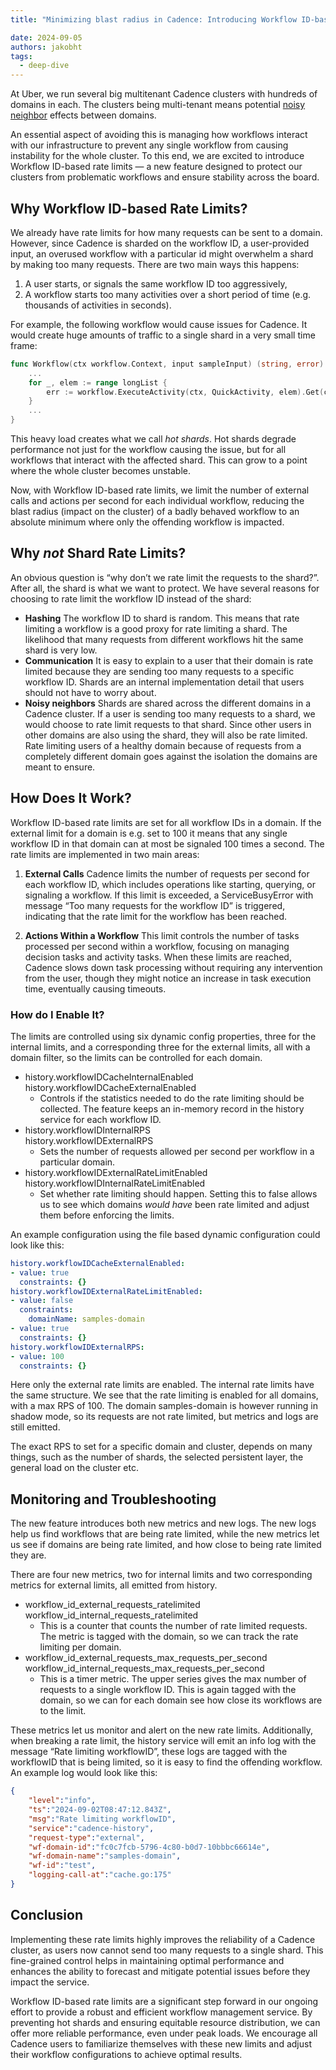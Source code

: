 ```yaml
---
title: "Minimizing blast radius in Cadence: Introducing Workflow ID-based Rate Limits"

date: 2024-09-05
authors: jakobht
tags:
  - deep-dive
---
```


At Uber, we run several big multitenant Cadence clusters with hundreds of domains in each. The clusters being multi-tenant means potential [noisy neighbor](https://en.wikipedia.org/wiki/Cloud_computing_issues#Performance_interference_and_noisy_neighbors) effects between domains.

An essential aspect of avoiding this is managing how workflows interact with our infrastructure to prevent any single workflow from causing instability for the whole cluster. To this end, we are excited to introduce Workflow ID-based rate limits — a new feature designed to protect our clusters from problematic workflows and ensure stability across the board.

## Why Workflow ID-based Rate Limits?
We already have rate limits for how many requests can be sent to a domain. However, since Cadence is sharded on the workflow ID, a user-provided input, an overused workflow with a particular id might overwhelm a shard by making too many requests. There are two main ways this happens:

1. A user starts, or signals the same workflow ID too aggressively,
2. A workflow starts too many activities over a short period of time (e.g. thousands of activities in seconds).

<!-- truncate -->

For example, the following workflow would cause issues for Cadence. It would create huge amounts of traffic to a single shard in a very small time frame:

```go
func Workflow(ctx workflow.Context, input sampleInput) (string, error) {
	...
	for _, elem := range longList {
		err := workflow.ExecuteActivity(ctx, QuickActivity, elem).Get(ctx, nil)
	}
	...
}
```

This heavy load creates what we call _hot shards_. Hot shards degrade performance not just for the workflow causing the issue, but for all workflows that interact with the affected shard. This can grow to a point where the whole cluster becomes unstable.

Now, with Workflow ID-based rate limits, we limit the number of external calls and actions per second for each individual workflow, reducing the blast radius (impact on the cluster) of a badly behaved workflow to an absolute minimum where only the offending workflow is impacted.

## Why _not_ Shard Rate Limits?

An obvious question is “why don’t we rate limit the requests to the shard?”. After all, the shard is what we want to protect. We have several reasons for choosing to rate limit the workflow ID instead of the shard:

- __Hashing__ The workflow ID to shard is random. This means that rate limiting a workflow is a good proxy for rate limiting a shard. The likelihood that many requests from different workflows hit the same shard is very low.
- __Communication__ It is easy to explain to a user that their domain is rate limited because they are sending too many requests to a specific workflow ID. Shards are an internal implementation detail that users should not have to worry about.
- __Noisy neighbors__ Shards are shared across the different domains in a Cadence cluster. If a user is sending too many requests to a shard, we would choose to rate limit requests to that shard. Since other users in other domains are also using the shard, they will also be rate limited.
Rate limiting users of a healthy domain because of requests from a completely different domain goes against the isolation the domains are meant to ensure.

## How Does It Work?
Workflow ID-based rate limits are set for all workflow IDs in a domain. If the external limit for a domain is e.g. set to 100 it means that any single workflow ID in that domain can at most be signaled 100 times a second. The rate limits are implemented in two main areas:

1. __External Calls__ Cadence limits the number of requests per second for each workflow ID, which includes operations like starting, querying, or signaling a workflow. If this limit is exceeded, a ServiceBusyError with message “Too many requests for the workflow ID” is triggered, indicating that the rate limit for the workflow has been reached.

2. __Actions Within a Workflow__ This limit controls the number of tasks processed per second within a workflow, focusing on managing decision tasks and activity tasks. When these limits are reached, Cadence slows down task processing without requiring any intervention from the user, though they might notice an increase in task execution time, eventually causing timeouts.

### How do I Enable It?

The limits are controlled using six dynamic config properties, three for the internal limits, and a corresponding three for the external limits, all with a domain filter, so the limits can be controlled for each domain.

- history.workflowIDCacheInternalEnabled\
  history.workflowIDCacheExternalEnabled
    - Controls if the statistics needed to do the rate limiting should be collected. The feature keeps an in-memory record in the history service for each workflow ID.
- history.workflowIDInternalRPS\
  history.workflowIDExternalRPS
    - Sets the number of requests allowed per second per workflow in a particular domain.
- history.workflowIDExternalRateLimitEnabled\
  history.workflowIDInternalRateLimitEnabled
    - Set whether rate limiting should happen. Setting this to false allows us to see which domains _would have_ been rate limited and adjust them before enforcing the limits.

An example configuration using the file based dynamic configuration could look like this:

```yaml
history.workflowIDCacheExternalEnabled:
- value: true
  constraints: {}
history.workflowIDExternalRateLimitEnabled:
- value: false
  constraints:
    domainName: samples-domain
- value: true
  constraints: {}
history.workflowIDExternalRPS:
- value: 100
  constraints: {}
```

Here only the external rate limits are enabled. The internal rate limits have the same structure. We see that ‌the rate limiting is enabled for all domains, with a max RPS of 100. The domain samples-domain is however running in shadow mode, so its requests are not rate limited, but metrics and logs are still emitted.

The exact RPS to set for a specific domain and cluster, depends on many things, such as the number of shards, the selected persistent layer, the general load on the cluster etc.

## Monitoring and Troubleshooting

The new feature introduces both new metrics and new logs. The new logs help us find workflows that are being rate limited, while the new metrics let us see if domains are being rate limited, and how close to being rate limited they are.

There are four new metrics, two for internal limits and two corresponding metrics for external limits, all emitted from history.

- workflow_id_external_requests_ratelimited\
  workflow_id_internal_requests_ratelimited
    - This is a counter that counts the number of rate limited requests. The metric is tagged with the domain, so we can track the rate limiting per domain.
- workflow_id_external_requests_max_requests_per_second\
  workflow_id_internal_requests_max_requests_per_second
    - This is a timer metric. The upper series gives the max number of requests to a single workflow ID. This is again tagged with the domain, so we can for each domain see how close its workflows are to the limit.

These metrics let us monitor and alert on the new rate limits. Additionally, when breaking a rate limit, the history service will emit an info log with the message “Rate limiting workflowID”, these logs are tagged with the workflowID that is being limited, so it is easy to find the offending workflow. An example log would look like this:

```json
{
    "level":"info",
    "ts":"2024-09-02T08:47:12.843Z",
    "msg":"Rate limiting workflowID",
    "service":"cadence-history",
    "request-type":"external",
    "wf-domain-id":"fc0c7fcb-5796-4c80-b0d7-10bbbc66614e",
    "wf-domain-name":"samples-domain",
    "wf-id":"test",
    "logging-call-at":"cache.go:175"
}
```

## Conclusion

Implementing these rate limits highly improves the reliability of a Cadence cluster, as users now cannot send too many requests to a single shard. This fine-grained control helps in maintaining optimal performance and enhances the ability to forecast and mitigate potential issues before they impact the service.

Workflow ID-based rate limits are a significant step forward in our ongoing effort to provide a robust and efficient workflow management service. By preventing hot shards and ensuring equitable resource distribution, we can offer more reliable performance, even under peak loads. We encourage all Cadence users to familiarize themselves with these new limits and adjust their workflow configurations to achieve optimal results.
